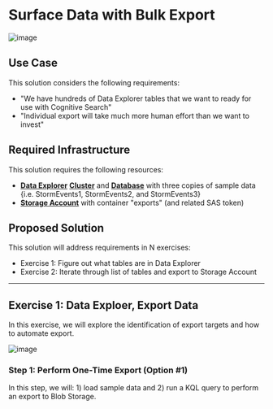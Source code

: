 # Surface Data with Bulk Export

![image](https://user-images.githubusercontent.com/44923999/215786929-46b22f51-5b64-459a-8af5-493d09000f80.png)

## Use Case
This solution considers the following requirements:

* "We have hundreds of Data Explorer tables that we want to ready for use with Cognitive Search"
* "Individual export will take much more human effort than we want to invest"

## Required Infrastructure
This solution requires the following resources:

* [**Data Explorer**](https://learn.microsoft.com/en-us/azure/data-explorer/) [**Cluster**](Infrastructure_DataExplorer_Cluster.md) and [**Database**](Infrastructure_DataExplorer_Database.md) with three copies of sample data {i.e. StormEvents1, StormEvents2, and StormEvents3}
* [**Storage Account**](Infrastructure_StorageAccount.md) with container "exports" (and related SAS token)

## Proposed Solution
This solution will address requirements in N exercises:

* Exercise 1: Figure out what tables are in Data Explorer
* Exercise 2: Iterate through list of tables and export to Storage Account

-----

## Exercise 1: Data Exploer, Export Data
In this exercise, we will explore the identification of export targets and how to automate export.

![image](https://user-images.githubusercontent.com/44923999/215788562-676e145f-5baf-4843-a74f-7256b341f53e.png)

### Step 1: Perform One-Time Export (Option #1)
In this step, we will: 1) load sample data and 2) run a KQL query to perform an export to Blob Storage.
